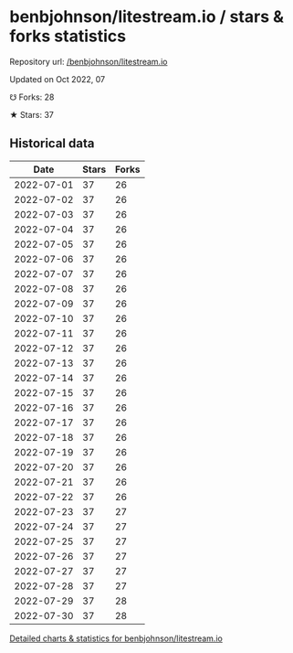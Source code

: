 # benbjohnson/litestream.io / stars & forks statistics

Repository url: [/benbjohnson/litestream.io](https://github.com/benbjohnson/litestream.io)

Updated on Oct 2022, 07

☋ Forks: 28

★ Stars: 37

## Historical data
| Date | Stars | Forks |
|------|-------|-------|
| 2022-07-01 | 37 | 26 | 
| 2022-07-02 | 37 | 26 | 
| 2022-07-03 | 37 | 26 | 
| 2022-07-04 | 37 | 26 | 
| 2022-07-05 | 37 | 26 | 
| 2022-07-06 | 37 | 26 | 
| 2022-07-07 | 37 | 26 | 
| 2022-07-08 | 37 | 26 | 
| 2022-07-09 | 37 | 26 | 
| 2022-07-10 | 37 | 26 | 
| 2022-07-11 | 37 | 26 | 
| 2022-07-12 | 37 | 26 | 
| 2022-07-13 | 37 | 26 | 
| 2022-07-14 | 37 | 26 | 
| 2022-07-15 | 37 | 26 | 
| 2022-07-16 | 37 | 26 | 
| 2022-07-17 | 37 | 26 | 
| 2022-07-18 | 37 | 26 | 
| 2022-07-19 | 37 | 26 | 
| 2022-07-20 | 37 | 26 | 
| 2022-07-21 | 37 | 26 | 
| 2022-07-22 | 37 | 26 | 
| 2022-07-23 | 37 | 27 | 
| 2022-07-24 | 37 | 27 | 
| 2022-07-25 | 37 | 27 | 
| 2022-07-26 | 37 | 27 | 
| 2022-07-27 | 37 | 27 | 
| 2022-07-28 | 37 | 27 | 
| 2022-07-29 | 37 | 28 | 
| 2022-07-30 | 37 | 28 | 


[Detailed charts & statistics for benbjohnson/litestream.io](https://reviewgithub.com/rep/benbjohnson/litestream.io)
